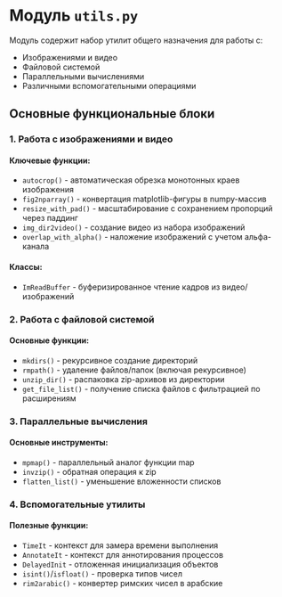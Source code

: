# Модуль `utils.py`

Модуль содержит набор утилит общего назначения для работы с:
- Изображениями и видео
- Файловой системой
- Параллельными вычислениями
- Различными вспомогательными операциями

## Основные функциональные блоки

### 1. Работа с изображениями и видео
#### Ключевые функции:
- `autocrop()` - автоматическая обрезка монотонных краев изображения
- `fig2nparray()` - конвертация matplotlib-фигуры в numpy-массив
- `resize_with_pad()` - масштабирование с сохранением пропорций через паддинг
- `img_dir2video()` - создание видео из набора изображений
- `overlap_with_alpha()` - наложение изображений с учетом альфа-канала

#### Классы:
- `ImReadBuffer` - буферизированное чтение кадров из видео/изображений

### 2. Работа с файловой системой
#### Основные функции:
- `mkdirs()` - рекурсивное создание директорий
- `rmpath()` - удаление файлов/папок (включая рекурсивное)
- `unzip_dir()` - распаковка zip-архивов из директории
- `get_file_list()` - получение списка файлов с фильтрацией по расширениям

### 3. Параллельные вычисления
#### Основные инструменты:
- `mpmap()` - параллельный аналог функции map
- `invzip()` - обратная операция к zip
- `flatten_list()` - уменьшение вложенности списков

### 4. Вспомогательные утилиты
#### Полезные функции:
- `TimeIt` - контекст для замера времени выполнения
- `AnnotateIt` - контекст для аннотирования процессов
- `DelayedInit` - отложенная инициализация объектов
- `isint()`/`isfloat()` - проверка типов чисел
- `rim2arabic()` - конвертер римских чисел в арабские
